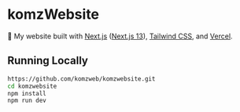 # komzWebsite

🦉 My website built with [Next.js](https://nextjs.org/) ([Next.js 13](https://nextjs.org/blog/next-13)), [Tailwind CSS](https://tailwindcss.com/), and [Vercel](https://vercel.com/).

## Running Locally

```bash
https://github.com/komzweb/komzwebsite.git
cd komzwebsite
npm install
npm run dev
```